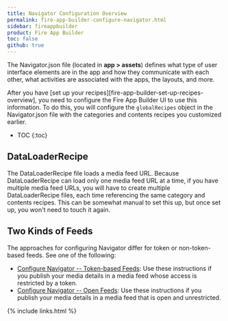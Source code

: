 ```yaml
---
title: Navigator Configuration Overview
permalink: fire-app-builder-configure-navigator.html
sidebar: fireappbuilder
product: Fire App Builder
toc: false
github: true
---
```


The Navigator.json file (located in **app > assets**) defines what type of user interface elements are in the app and how they communicate with each other, what activities are associated with the apps, the layouts, and more.

After you have [set up your recipes][fire-app-builder-set-up-recipes-overview], you need to configure the Fire App Builder UI to use this information. To do this, you will configure the `globalRecipes` object in the Navigator.json file with the categories and contents recipes you customized earlier.

* TOC
{:toc}

## DataLoaderRecipe

The DataLoaderRecipe file loads a media feed URL. Because DataLoaderRecipe can load only one media feed URL at a time, if you have multiple media feed URLs, you will have to create multiple DataLoaderRecipe files, each time referencing the same category and contents recipes. This can be somewhat manual to set this up, but once set up, you won't need to touch it again.

## Two Kinds of Feeds

The approaches for configuring Navigator differ for token or non-token-based feeds. See one of the following:

* [Configure Navigator -- Token-based Feeds](fire-app-builder-configure-navigator-token-feeds): Use these instructions if you publish your media details in a media feed whose access is restricted by a token.
* [Configure Navigator -- Open Feeds](fire-app-builder-configure-navigator-open-feeds): Use these instructions if you publish your media details in a media feed that is open and unrestricted.

{% include links.html %}
